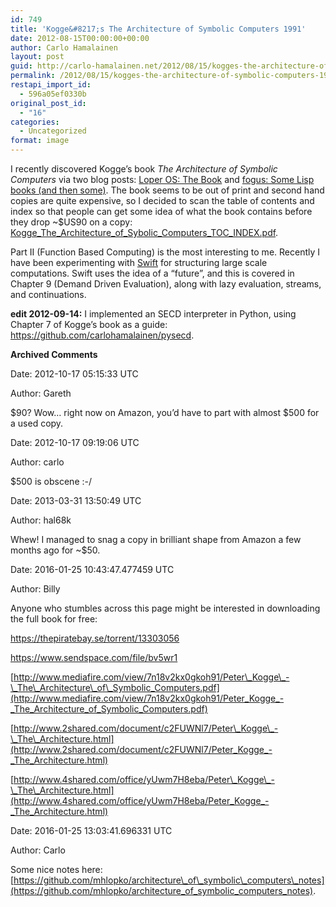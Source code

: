 ```yaml
---
id: 749
title: 'Kogge&#8217;s The Architecture of Symbolic Computers 1991'
date: 2012-08-15T00:00:00+00:00
author: Carlo Hamalainen
layout: post
guid: http://carlo-hamalainen.net/2012/08/15/kogges-the-architecture-of-symbolic-computers-1991/
permalink: /2012/08/15/kogges-the-architecture-of-symbolic-computers-1991/
restapi_import_id:
  - 596a05ef0330b
original_post_id:
  - "16"
categories:
  - Uncategorized
format: image
---
```

I recently discovered Kogge&#8217;s book _The Architecture of Symbolic Computers_ via two blog posts: [Loper OS: The Book](http://www.loper-os.org/?p=13) and [fogus: Some Lisp books (and then some)](http://blog.fogus.me/2012/07/25/some-lisp-books-and-then-some/). The book seems to be out of print and second hand copies are quite expensive, so I decided to scan the table of contents and index so that people can get some idea of what the book contains before they drop ~$US90 on a copy: [Kogge\_The\_Architecture\_of\_Sybolic\_Computers\_TOC_INDEX.pdf](https://s3.amazonaws.com/carlo-hamalainen.net/oldblog/stuff/Kogge_The_Architecture_of_Symbolic_Computers_TOC_INDEX.pdf). 

Part II (Function Based Computing) is the most interesting to me. Recently I have been experimenting with [Swift](http://www.ci.uchicago.edu/swift/main/) for structuring large scale computations. Swift uses the idea of a &#8220;future&#8221;, and this is covered in Chapter 9 (Demand Driven Evaluation), along with lazy evaluation, streams, and continuations. 

**edit 2012-09-14:** I implemented an SECD interpreter in Python, using Chapter 7 of Kogge&#8217;s book as a guide: <https://github.com/carlohamalainen/pysecd>. 

**Archived Comments**

Date: 2012-10-17 05:15:33 UTC

Author: Gareth

$90? Wow&#8230; right now on Amazon, you&#8217;d have to part with almost $500 for a used copy.

Date: 2012-10-17 09:19:06 UTC

Author: carlo

$500 is obscene :-/

Date: 2013-03-31 13:50:49 UTC

Author: hal68k

Whew! I managed to snag a copy in brilliant shape from Amazon a few months ago for ~$50.

Date: 2016-01-25 10:43:47.477459 UTC

Author: Billy

Anyone who stumbles across this page might be interested in downloading the full book for free: 

<https://thepiratebay.se/torrent/13303056>

<https://www.sendspace.com/file/bv5wr1>

[http://www.mediafire.com/view/7n18v2kx0gkoh91/Peter\_Kogge\_-\_The\_Architecture\_of\_Symbolic_Computers.pdf](http://www.mediafire.com/view/7n18v2kx0gkoh91/Peter_Kogge_-_The_Architecture_of_Symbolic_Computers.pdf)

[http://www.2shared.com/document/c2FUWNl7/Peter\_Kogge\_-\_The\_Architecture.html](http://www.2shared.com/document/c2FUWNl7/Peter_Kogge_-_The_Architecture.html)

[http://www.4shared.com/office/yUwm7H8eba/Peter\_Kogge\_-\_The\_Architecture.html](http://www.4shared.com/office/yUwm7H8eba/Peter_Kogge_-_The_Architecture.html)

Date: 2016-01-25 13:03:41.696331 UTC

Author: Carlo

Some nice notes here: [https://github.com/mhlopko/architecture\_of\_symbolic\_computers\_notes](https://github.com/mhlopko/architecture_of_symbolic_computers_notes).